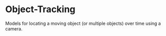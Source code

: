 # Object-Tracking
Models for locating a moving object (or multiple objects) over time using a camera.
